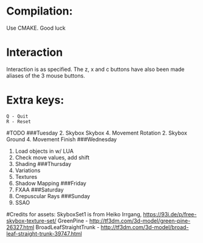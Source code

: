 # Compilation:
Use CMAKE. Good luck

# Interaction
Interaction is as specified. The z, x and c buttons have also been made aliases of the 3 mouse buttons.

# Extra keys:
    Q - Quit
    R - Reset

#TODO
###Tuesday
2. Skybox
    Skybox
4. Movement
    Rotation
2. Skybox
    Ground
4. Movement
    Finish
###Wednesday
1. Load objects in w/ LUA
4. Check move values, add shift
6. Shading
###Thursday
3. Variations
5. Textures
7. Shadow Mapping
###Friday
10. FXAA
###Saturday
9. Crepuscular Rays
###Sunday
8. SSAO

#Credits for assets:
    SkyboxSet1 is from Heiko Irrgang, https://93i.de/p/free-skybox-texture-set/
    GreenPine - http://tf3dm.com/3d-model/green-pine-26327.html
    BroadLeafStraightTrunk - http://tf3dm.com/3d-model/broad-leaf-straight-trunk-39747.html
    
